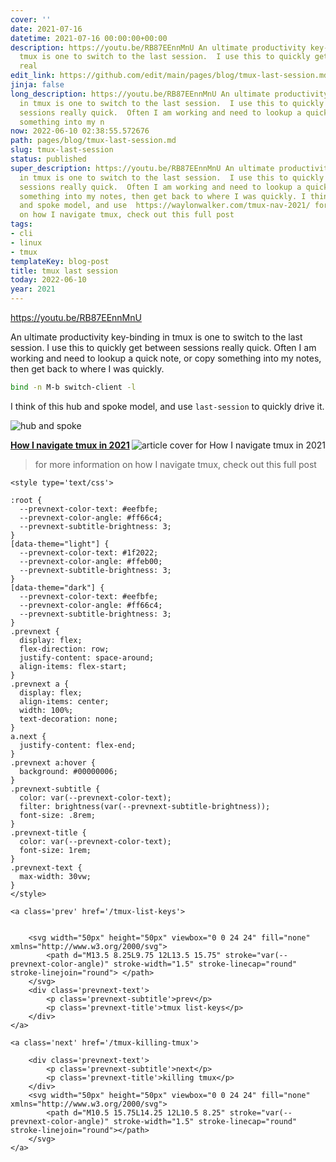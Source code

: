 ```yaml
---
cover: ''
date: 2021-07-16
datetime: 2021-07-16 00:00:00+00:00
description: https://youtu.be/RB87EEnnMnU An ultimate productivity key-binding in
  tmux is one to switch to the last session.  I use this to quickly get between sessions
  real
edit_link: https://github.com/edit/main/pages/blog/tmux-last-session.md
jinja: false
long_description: https://youtu.be/RB87EEnnMnU An ultimate productivity key-binding
  in tmux is one to switch to the last session.  I use this to quickly get between
  sessions really quick.  Often I am working and need to lookup a quick note, or copy
  something into my n
now: 2022-06-10 02:38:55.572676
path: pages/blog/tmux-last-session.md
slug: tmux-last-session
status: published
super_description: https://youtu.be/RB87EEnnMnU An ultimate productivity key-binding
  in tmux is one to switch to the last session.  I use this to quickly get between
  sessions really quick.  Often I am working and need to lookup a quick note, or copy
  something into my notes, then get back to where I was quickly. I think of this hub
  and spoke model, and use  https://waylonwalker.com/tmux-nav-2021/ for more information
  on how I navigate tmux, check out this full post
tags:
- cli
- linux
- tmux
templateKey: blog-post
title: tmux last session
today: 2022-06-10
year: 2021
---
```


https://youtu.be/RB87EEnnMnU

An ultimate productivity key-binding in tmux is one to switch to the last session.  I use this to quickly get between sessions really quick.  Often I am working and need to lookup a quick note, or copy something into my notes, then get back to where I was quickly.

``` bash
bind -n M-b switch-client -l
```

I think of this hub and spoke model, and use `last-session` to quickly drive it.

![hub and spoke](https://images.waylonwalker.com/tmux-nav-hub-spoke.png)


  <div class="onelinelink-wrapper">
      <a class="onelinelink" href="https://waylonwalker.com/tmux-nav-2021/">
          <img style="float: right;" align='right' src="https://images.waylonwalker.com/tmux-nav-2021-og_250x140.png" alt="article cover for 
 How I navigate tmux in 2021
"/>
          <p><strong>
 How I navigate tmux in 2021
</strong></p>
      </a>
  </div>


> for more information on how I navigate tmux, check out this full post
<div class='prevnext'>

    <style type='text/css'>

    :root {
      --prevnext-color-text: #eefbfe;
      --prevnext-color-angle: #ff66c4;
      --prevnext-subtitle-brightness: 3;
    }
    [data-theme="light"] {
      --prevnext-color-text: #1f2022;
      --prevnext-color-angle: #ffeb00;
      --prevnext-subtitle-brightness: 3;
    }
    [data-theme="dark"] {
      --prevnext-color-text: #eefbfe;
      --prevnext-color-angle: #ff66c4;
      --prevnext-subtitle-brightness: 3;
    }
    .prevnext {
      display: flex;
      flex-direction: row;
      justify-content: space-around;
      align-items: flex-start;
    }
    .prevnext a {
      display: flex;
      align-items: center;
      width: 100%;
      text-decoration: none;
    }
    a.next {
      justify-content: flex-end;
    }
    .prevnext a:hover {
      background: #00000006;
    }
    .prevnext-subtitle {
      color: var(--prevnext-color-text);
      filter: brightness(var(--prevnext-subtitle-brightness));
      font-size: .8rem;
    }
    .prevnext-title {
      color: var(--prevnext-color-text);
      font-size: 1rem;
    }
    .prevnext-text {
      max-width: 30vw;
    }
    </style>
    
    <a class='prev' href='/tmux-list-keys'>
    

        <svg width="50px" height="50px" viewbox="0 0 24 24" fill="none" xmlns="http://www.w3.org/2000/svg">
            <path d="M13.5 8.25L9.75 12L13.5 15.75" stroke="var(--prevnext-color-angle)" stroke-width="1.5" stroke-linecap="round" stroke-linejoin="round"> </path>
        </svg>
        <div class='prevnext-text'>
            <p class='prevnext-subtitle'>prev</p>
            <p class='prevnext-title'>tmux list-keys</p>
        </div>
    </a>
    
    <a class='next' href='/tmux-killing-tmux'>
    
        <div class='prevnext-text'>
            <p class='prevnext-subtitle'>next</p>
            <p class='prevnext-title'>killing tmux</p>
        </div>
        <svg width="50px" height="50px" viewbox="0 0 24 24" fill="none" xmlns="http://www.w3.org/2000/svg">
            <path d="M10.5 15.75L14.25 12L10.5 8.25" stroke="var(--prevnext-color-angle)" stroke-width="1.5" stroke-linecap="round" stroke-linejoin="round"></path>
        </svg>
    </a>
  </div>